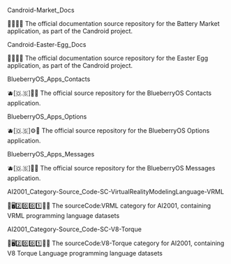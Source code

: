
Candroid-Market_Docs

🤖️🛒️📱️📖️ The official documentation source repository for the Battery Market application, as part of the Candroid project.

Candroid-Easter-Egg_Docs

🤖️🥚️📱️📖️ The official documentation source repository for the Easter Egg application, as part of the Candroid project.

BlueberryOS_Apps_Contacts

🫐️[🇴.🇸]👥️📱️ The official source repository for the BlueberryOS Contacts application.

BlueberryOS_Apps_Options

🫐️[🇴.🇸]⚙️📱️ The official source repository for the BlueberryOS Options application.

BlueberryOS_Apps_Messages

🫐️[🇴.🇸]💬️📱️ The official source repository for the BlueberryOS Messages application.

AI2001_Category-Source_Code-SC-VirtualRealityModelingLanguage-VRML

🧠️🖥️2️⃣️0️⃣️0️⃣️1️⃣️💾️📜️ The sourceCode:VRML category for AI2001, containing VRML programming language datasets

AI2001_Category-Source_Code-SC-V8-Torque

🧠️🖥️2️⃣️0️⃣️0️⃣️1️⃣️💾️📜️ The sourceCode:V8-Torque category for AI2001, containing V8 Torque Language programming language datasets

